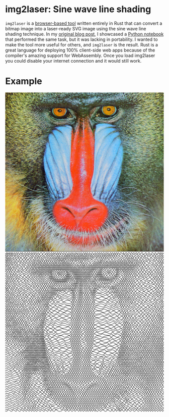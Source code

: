 # img2laser: Sine wave line shading
`img2laser` is a [browser-based tool](http://0not.net/img2laser/) written entirely in Rust that can convert a bitmap image into a laser-ready SVG image using the sine wave line shading technique. In my [original blog post](https://kylelarsen.com/2021/03/13/sine-wave-line-shading/), I showcased a [Python notebook](https://github.com/0not/laser_tools/blob/main/line_shading.ipynb) that performed the same task, but it was lacking in portability. I wanted to make the tool more useful for others, and `img2laser` is the result. Rust is a great language for deploying 100% client-side web apps because of the compiler's amazing support for WebAssembly. Once you load img2laser you could disable your internet connection and it would still work.

# Example
![baboon](examples/example_1.png "Original baboon image")
![sine wave baboon](examples/example_1.svg "Sine wave baboon image")